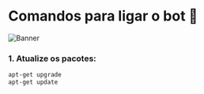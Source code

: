 # Comandos para ligar o bot 🤖

![Banner](./banner.png)

### 1. Atualize os pacotes:
```bash
apt-get upgrade
apt-get update

